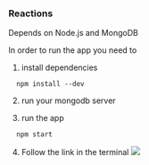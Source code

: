 ### Reactions

Depends on Node.js and MongoDB

In order to run the app you need to 

1) install dependencies

```
  npm install --dev
```

2) run your mongodb server

3) run the app

```
  npm start
```

4) Follow the link in the terminal
![](http://i.imgur.com/MFdizM7.png)
